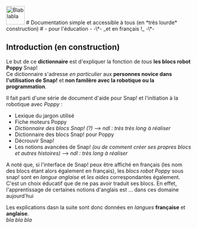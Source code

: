 <img src="image/Dico/logo-snap!.png" alt="Blablabla" style="height: 50px;"/>
# Documentation simple et accessible à tous (en *très lourde* construction)
# - pour l'éducation -
-\*- _et en français !_ -\*-


## Introduction (en construction)

Le but de ce **dictionnaire** est d'expliquer la fonction de *tous* **les blocs robot Poppy** Snap!<br />
Ce dictionnaire s'adresse _en particulier_ aux **personnes novice dans l'utilisation de Snap!** et **non familère avec la robotique ou la programmation**.<br />

Il fait parti d'une série de document d'aide pour Snap! et l'initiation à la robotique avec _Poppy_ :<br />
* Lexique du jargon utilisé
* Fiche moteurs Poppy
* *Dictionnaire des blocs Snap! (?)* --> _ndl : très très long à réaliser_
* Dictionnaire des blocs Snap! pour Poppy
* Décrouvir Snap! 
* Les notions avancées de Snap! _(ou de comment créer ses propres blocs et autres histoires)_ --> _ndl : très long à réaliser_

A noté que, si l'interface de Snap! peux être affiché en français (les nom des blocs étant alors également en français), les *blocs robot Poppy* sous snap! sont en *langue anglaise* et *les aides* correspondantes également.<br />
C'est un choix éducatif que de ne pas avoir traduit ses blocs. En effet, l'apprentissage de certaines notions d'anglais est ... dans ces domaine aujourd'hui<br />

Les explications dasn la suite sont donc données en _langues_ **française** et **anglaise**.<br /> _bla bla bla_
